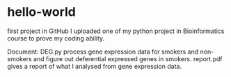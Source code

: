# hello-world
first project in GitHub
I uploaded one of my python project in Bioinformatics course to prove my coding ability.

Document:
DEG.py process gene expression data for smokers and non-smokers and figure out deferential expressed genes in smokers.
report.pdf gives a report of what I analysed from gene expression data.
